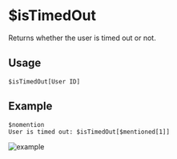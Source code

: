 # $isTimedOut
Returns whether the user is timed out or not.

## Usage
```
$isTimedOut[User ID]
```

## Example
```
$nomention
User is timed out: $isTimedOut[$mentioned[1]]
```

![example](https://user-images.githubusercontent.com/94063167/198900738-ed1059b6-0d73-4e97-8669-40c770281e51.png)

